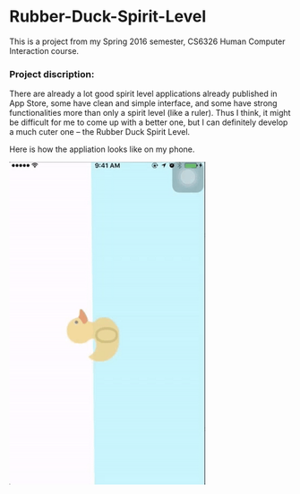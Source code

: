# Rubber-Duck-Spirit-Level
This is a project from my Spring 2016 semester, CS6326 Human Computer Interaction course.

### Project discription:
There are already a lot good spirit level applications already published in App Store, 
some have clean and simple interface, and some have strong functionalities 
more than only a spirit level (like a ruler). 
Thus I think, it might be difficult for me to come up with a better one, 
but I can definitely develop a much cuter one – the Rubber Duck Spirit Level.

Here is how the appliation looks like on my phone.

<img src="Screenshots/Duck.gif" alt="Duck" width="350"/>
